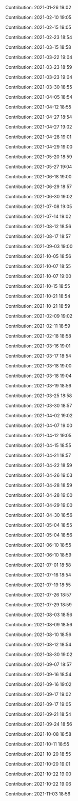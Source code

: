Contribution: 2021-01-26 19:02

Contribution: 2021-02-10 19:05

Contribution: 2021-02-15 19:05

Contribution: 2021-02-23 18:54

Contribution: 2021-03-15 18:58

Contribution: 2021-03-22 19:04

Contribution: 2021-03-23 18:59

Contribution: 2021-03-23 19:04

Contribution: 2021-03-30 18:55

Contribution: 2021-04-05 18:54

Contribution: 2021-04-12 18:55

Contribution: 2021-04-27 18:54

Contribution: 2021-04-27 19:02

Contribution: 2021-04-28 19:01

Contribution: 2021-04-29 19:00

Contribution: 2021-05-20 18:59

Contribution: 2021-05-27 19:04

Contribution: 2021-06-18 19:00

Contribution: 2021-06-29 18:57

Contribution: 2021-06-30 19:02

Contribution: 2021-07-08 19:05

Contribution: 2021-07-14 19:02

Contribution: 2021-08-12 18:56

Contribution: 2021-08-17 18:57

Contribution: 2021-09-03 19:00

Contribution: 2021-10-05 18:56

Contribution: 2021-10-07 18:55

Contribution: 2021-10-07 19:00

Contribution: 2021-10-15 18:55

Contribution: 2021-10-21 18:54

Contribution: 2021-10-21 18:59

Contribution: 2021-02-09 19:02

Contribution: 2021-02-11 18:59

Contribution: 2021-02-18 18:58

Contribution: 2021-03-16 19:01

Contribution: 2021-03-17 18:54

Contribution: 2021-03-18 19:00

Contribution: 2021-03-18 19:04

Contribution: 2021-03-19 18:56

Contribution: 2021-03-25 18:58

Contribution: 2021-03-30 18:57

Contribution: 2021-04-02 19:02

Contribution: 2021-04-07 19:00

Contribution: 2021-04-12 19:05

Contribution: 2021-04-15 18:55

Contribution: 2021-04-21 18:57

Contribution: 2021-04-22 18:59

Contribution: 2021-04-26 19:03

Contribution: 2021-04-28 18:59

Contribution: 2021-04-28 19:00

Contribution: 2021-04-29 19:00

Contribution: 2021-04-30 18:56

Contribution: 2021-05-04 18:55

Contribution: 2021-05-04 18:56

Contribution: 2021-06-10 18:55

Contribution: 2021-06-10 18:59

Contribution: 2021-07-01 18:58

Contribution: 2021-07-16 18:54

Contribution: 2021-07-19 18:55

Contribution: 2021-07-26 18:57

Contribution: 2021-07-29 18:59

Contribution: 2021-08-03 18:56

Contribution: 2021-08-09 18:56

Contribution: 2021-08-10 18:56

Contribution: 2021-08-12 18:54

Contribution: 2021-08-30 19:02

Contribution: 2021-09-07 18:57

Contribution: 2021-09-16 18:54

Contribution: 2021-09-16 19:02

Contribution: 2021-09-17 19:02

Contribution: 2021-09-17 19:05

Contribution: 2021-09-21 18:54

Contribution: 2021-09-24 18:56

Contribution: 2021-10-08 18:58

Contribution: 2021-10-11 18:55

Contribution: 2021-10-20 18:55

Contribution: 2021-10-20 19:01

Contribution: 2021-10-22 19:00

Contribution: 2021-10-22 19:06

Contribution: 2021-11-03 18:56

